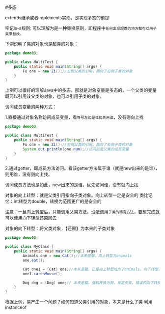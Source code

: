 #多态
 
 extends继承或者implements实现，是实现多态的前提

牢记is-a规则: 可以理解为是一种替换原则，即程序中`任何出现超类的地方都可以用子类来替换。`

下例说明子类的对象也是超类的对象：
```java
package demo03;

public class MultiTest {
    public static void main(String[] args) {
        Fu one = new Zi();//左侧父类的引用，指向了右侧子类的对象
    }
}
```
上例可以很好的理解Java中的多态。那就是对象变量是多态的，一个父类的变量既可以引用该父类的对象，也可以引用子类的对象。

访问成员变量的两种方式：

1.直接通过对象名称访问成员变量，看`等号左边是谁优先用谁`，没有则向上找

```java
package demo03;

public class MultiTest {
    public static void main(String[] args) {
        Fu one = new Zi();//左侧父类的引用，指向了右侧子类的对象
        System.out.println(one.num);//访问的是父类的成员变量
    }
}
```

2.通过getter，即成员方法访问。看该getter方法属于谁（就是new出来的是谁），则用谁，没有则向上找。

访问成员方法也是如此，new出来的是谁，优先访问谁，没有就向上找



对象的向上转型：就是父类引用指向子类对象。向上转型一定是安全的 类比记忆：int转型为double，转换为范围更广的是安全的

注意：一旦向上转型后，只能调用父类方法，没法调用`子类的特有方法`，要想完成就可以使用向下转型还原回去

对象的向下转型：将父类对象，【还原】为本来的子类对象

```java
package demo03;

public class MyClass {
    public static void main(String[] args) {
        Animals one = new Cat();//本来是猫，向上转型为animals
        one.eat();

        Cat one1 = (Cat) one;//本来是猫，已经向上转型成为了animals。向下转型，将本来的猫还原
        one1.catchMouse();

        Dog dog = (Dog) one;// 本来是猫，强制转换为狗，肯定失败。错误的向下转换
    }
}
```

根据上例，易产生一个问题？如何知道父类引用的对象，本来是什么子类  利用instanceof













